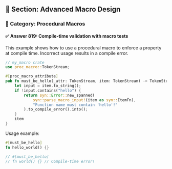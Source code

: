 ## 📘 Section: Advanced Macro Design  
### 🔹 Category: Procedural Macros  
#### ✅ Answer 819: Compile-time validation with macro tests

This example shows how to use a procedural macro to enforce a property at compile time. Incorrect usage results in a compile error.

```rust
// my_macro crate
use proc_macro::TokenStream;

#[proc_macro_attribute]
pub fn must_be_hello(_attr: TokenStream, item: TokenStream) -> TokenStream {
    let input = item.to_string();
    if !input.contains("hello") {
        return syn::Error::new_spanned(
            syn::parse_macro_input!(item as syn::ItemFn),
            "Function name must contain 'hello'!"
        ).to_compile_error().into();
    }
    item
}
```

Usage example:

```rust
#[must_be_hello]
fn hello_world() {}

// #[must_be_hello]
// fn world() {} // Compile-time error!
```
